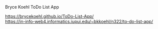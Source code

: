 Bryce Koehl ToDo List App

https://brycekoehl.github.io/ToDo-List-App/ <br>
https://in-info-web4.informatics.iupui.edu/~bkkoehl/n322/to-do-list-app/
   
